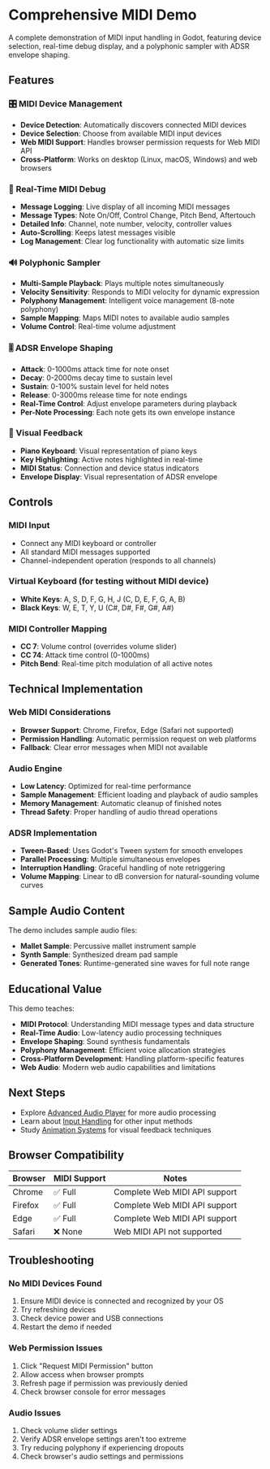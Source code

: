 # Comprehensive MIDI Demo

<!-- embed-{$PATH} -->


A complete demonstration of MIDI input handling in Godot, featuring device selection, real-time debug display, and a polyphonic sampler with ADSR envelope shaping.

## Features

### 🎛️ MIDI Device Management
- **Device Detection**: Automatically discovers connected MIDI devices
- **Device Selection**: Choose from available MIDI input devices
- **Web MIDI Support**: Handles browser permission requests for Web MIDI API
- **Cross-Platform**: Works on desktop (Linux, macOS, Windows) and web browsers

### 🐛 Real-Time MIDI Debug
- **Message Logging**: Live display of all incoming MIDI messages
- **Message Types**: Note On/Off, Control Change, Pitch Bend, Aftertouch
- **Detailed Info**: Channel, note number, velocity, controller values
- **Auto-Scrolling**: Keeps latest messages visible
- **Log Management**: Clear log functionality with automatic size limits

### 🔊 Polyphonic Sampler
- **Multi-Sample Playback**: Plays multiple notes simultaneously
- **Velocity Sensitivity**: Responds to MIDI velocity for dynamic expression
- **Polyphony Management**: Intelligent voice management (8-note polyphony)
- **Sample Mapping**: Maps MIDI notes to available audio samples
- **Volume Control**: Real-time volume adjustment

### 🎚️ ADSR Envelope Shaping
- **Attack**: 0-1000ms attack time for note onset
- **Decay**: 0-2000ms decay time to sustain level
- **Sustain**: 0-100% sustain level for held notes
- **Release**: 0-3000ms release time for note endings
- **Real-Time Control**: Adjust envelope parameters during playback
- **Per-Note Processing**: Each note gets its own envelope instance

### 🎹 Visual Feedback
- **Piano Keyboard**: Visual representation of piano keys
- **Key Highlighting**: Active notes highlighted in real-time
- **MIDI Status**: Connection and device status indicators
- **Envelope Display**: Visual representation of ADSR envelope

## Controls

### MIDI Input
- Connect any MIDI keyboard or controller
- All standard MIDI messages supported
- Channel-independent operation (responds to all channels)

### Virtual Keyboard (for testing without MIDI device)
- **White Keys**: A, S, D, F, G, H, J (C, D, E, F, G, A, B)
- **Black Keys**: W, E, T, Y, U (C#, D#, F#, G#, A#)

### MIDI Controller Mapping
- **CC 7**: Volume control (overrides volume slider)
- **CC 74**: Attack time control (0-1000ms)
- **Pitch Bend**: Real-time pitch modulation of all active notes

## Technical Implementation

### Web MIDI Considerations
- **Browser Support**: Chrome, Firefox, Edge (Safari not supported)
- **Permission Handling**: Automatic permission request on web platforms
- **Fallback**: Clear error messages when MIDI not available

### Audio Engine
- **Low Latency**: Optimized for real-time performance
- **Sample Management**: Efficient loading and playback of audio samples
- **Memory Management**: Automatic cleanup of finished notes
- **Thread Safety**: Proper handling of audio thread operations

### ADSR Implementation
- **Tween-Based**: Uses Godot's Tween system for smooth envelopes
- **Parallel Processing**: Multiple simultaneous envelopes
- **Interruption Handling**: Graceful handling of note retriggering
- **Volume Mapping**: Linear to dB conversion for natural-sounding volume curves

## Sample Audio Content

The demo includes sample audio files:
- **Mallet Sample**: Percussive mallet instrument sample
- **Synth Sample**: Synthesized dream pad sample
- **Generated Tones**: Runtime-generated sine waves for full note range

## Educational Value

This demo teaches:
- **MIDI Protocol**: Understanding MIDI message types and data structure
- **Real-Time Audio**: Low-latency audio processing techniques
- **Envelope Shaping**: Sound synthesis fundamentals
- **Polyphony Management**: Efficient voice allocation strategies
- **Cross-Platform Development**: Handling platform-specific features
- **Web Audio**: Modern web audio capabilities and limitations

## Next Steps

- Explore [Advanced Audio Player](../audio/advance_audioplayer/) for more audio processing
- Learn about [Input Handling](../input/) for other input methods
- Study [Animation Systems](../animation/) for visual feedback techniques

## Browser Compatibility

| Browser | MIDI Support | Notes |
|---------|--------------|-------|
| Chrome | ✅ Full | Complete Web MIDI API support |
| Firefox | ✅ Full | Complete Web MIDI API support |
| Edge | ✅ Full | Complete Web MIDI API support |
| Safari | ❌ None | Web MIDI API not supported |

## Troubleshooting

### No MIDI Devices Found
1. Ensure MIDI device is connected and recognized by your OS
2. Try refreshing devices
3. Check device power and USB connections
4. Restart the demo if needed

### Web Permission Issues
1. Click "Request MIDI Permission" button
2. Allow access when browser prompts
3. Refresh page if permission was previously denied
4. Check browser console for error messages

### Audio Issues
1. Check volume slider settings
2. Verify ADSR envelope settings aren't too extreme
3. Try reducing polyphony if experiencing dropouts
4. Check browser's audio settings and permissions
